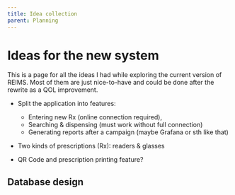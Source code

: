 ```yaml
---
title: Idea collection
parent: Planning
---
```


# Ideas for the new system

This is a page for all the ideas I had while exploring the current version of REIMS. Most of them are just nice-to-have and could be done after the rewrite as a QOL improvement.

- Split the application into features:

  - Entering new Rx (online connection required),
  - Searching & dispensing (must work without full connection)
  - Generating reports after a campaign (maybe Grafana or sth like that)

- Two kinds of prescriptions (Rx): readers & glasses

- QR Code and prescription printing feature?

## Database design
